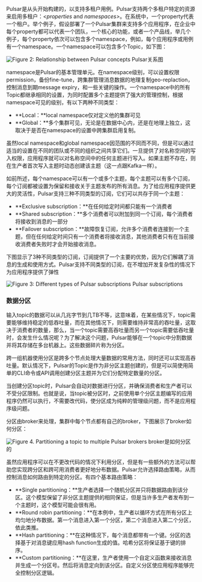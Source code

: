 Pulsar是从头开始构建的，以支持多租户用例。Pulsar支持两个多租户特定的资源来启用多租户：<*properties* and *namespaces>*。在系统中，一个property代表一个租户。举个例子，假设部署了一个Pulsar集群来支持多个应用程序，在企业中每个property都可以代表一个团队，一个核心的功能，或者一个产品线，举几个例子，每个property依次可以包含多个namespace，例如，每个应用程序或用例有一个namespace。一个namespace可以包含多个Topic，如下图：

 ![Figure 2: Relationship between Pulsar concepts](https://imgconvert.csdnimg.cn/aHR0cHM6Ly93d3cubHVjaWRjaGFydC5jb20vcHVibGljU2VnbWVudHMvdmlldy8wN2NlMTNmZi0wMTE0LTQwOGYtOTRhYy03MDQxNDY5YTE0ZGMvaW1hZ2UucG5n?x-oss-process=image/format,png)   Pulsar关系图 

namespace是Pulsar的基本管理单元。在namespace级别，可以设置权限permission，备份fine-tune，跨集群管理消息数据的地理复制geo-replaction，控制消息到期message  expiry，和一些关键的操作。一个namespace中的所有Topic都继承相同的设置，为同时配置多个主题提供了强大的管理控制，根据namespace可见的级别，有以下两种不同类型：

- **Local：**local namespace仅对定义他的集群可见
- **Global：**多个集群可见，无论是在数据中心内，还是在地理上独立，这取决于是否在namespace的设置中跨集群启用复制。

虽然local namespace和global  namespace因范围的不同而不同，但是可以通过适当的设置在不同的团队或不同的组织之间共享它们。一旦提供了对名称空间的写入权限，应用程序就可以对名称空间中的任何主题进行写入。如果主题不存在，则在生产者首次写入主题时动态创建该主题（这一点跟Kafka一样）。

如前所述，每个namespace可以有一个或多个主题，每个主题可以有多个订阅，每个订阅都被设置为保留和接收关于主题发布的所有消息。为了给应用程序提供更大的灵活性，Pulsar支持三种不同类型的订阅，它们可以共存于同一个主题：

- **Exclusive subscription：**在任何给定时间都只能有一个消费者
- **Shared subscription：**多个消费者可以附加到同一个订阅，每个消费者将接收到消息的一部分
- **Failover subscription：**故障恢复订阅，允许多个消费者连接到一个主题，但在任何给定时间只有一个消费者将接收消息，其他消费者只有在当前接收消费者失败时才会开始接收消息。

下图显示了3种不同类型的订阅，订阅提供了一个主要的优势，因为它们解耦了消息的生成和使用方式。Pulsar支持不同类型的订阅，在不增加开发复杂性的情况下为应用程序提供了弹性

 ![Figure 3: Different types of Pulsar subscriptions](https://imgconvert.csdnimg.cn/aHR0cHM6Ly93d3cubHVjaWRjaGFydC5jb20vcHVibGljU2VnbWVudHMvdmlldy85YzFkNTY3ZC1mZWIyLTQ3OTctYWU3NC02ZjJmMzAyNjAxOTgvaW1hZ2UucG5n?x-oss-process=image/format,png)   Pulsar subscriptions 

### 数据分区

输入topic的数据可以从几兆字节到几TB不等，这意味着，在某些情况下，topic需要能够维持稳定的低吞吐量，而在其他情况下，则需要维持非常高的吞吐量，这取决于消费者的数量，那么，当一个topic需要高吞吐量而另一个topic需要低吞吐量时，会发生什么情况呢？为了解决这个问题，Pulsar能够在一个topic中分割数据并将其存储在多台机器上。这些数据碎片称为分区。

跨一组机器使用分区是跨多个节点处理大量数据的常用方法，同时还可以实现高吞吐量。默认情况下，Pulsar的Topic是作为非分区主题创建的，但是可以简使用简单的CLI命令或API调用创建分区主题并为它们分配特定数量的分区。

当创建分区topic时，Pulsar会自动对数据进行分区，并确保消费者和生产者可以不受分区限制。也就是说，当topic被分区时，之前使用单个分区主题编写的应用程序仍然可以执行，不需要改代码，使分区成为纯粹的管理级问题，而不是应用程序级问题。

分区由broker来处理，集群中每个节点都有自己的broker，下图展示了broker如何分区：

 ![Figure 4. Partitioning a topic to multiple Pulsar brokers](https://imgconvert.csdnimg.cn/aHR0cHM6Ly93d3cubHVjaWRjaGFydC5jb20vcHVibGljU2VnbWVudHMvdmlldy84NWVkZWY3NC0yMzg3LTQ1ZTItYWM5NS0yYzY3MGFmOTA0ZTQvaW1hZ2UucG5n?x-oss-process=image/format,png)   broker是如何分区的 

虽然应用程序可以在不更改代码的情况下利用分区，但是有一些额外的方法可以帮助您实现跨分区和跨可用消费者更好地分布数据。Pulsar允许选择路由策略，从而控制消息如何路由到特定的分区。有四个基本路由策略：

- **Single partitioning：**生产者选择一个随机分区并只将数据路由到该分区。这个模型保留了非分区主题提供的相同保证，但是当许多生产者发布到一个主题时，这个模型可能会很有用。
- **Round robin partitioning：**在本例中，生产者以循环方式在所有分区上均匀地分布数据。第一个消息进入第一个分区，第二个消息进入第二个分区，依此类推。
- **Hash partitioning：**在这种情况下，每个消息都带有一个键。分区的选择基于对消息键应用hash function生成的值。哈希分区将保证基于键的排序。
- **Custom partitioning：**在这里，生产者使用一个自定义函数来接收消息并生成一个分区号。然后将消息定向到该分区。自定义分区使应用程序能够完全控制分区逻辑。